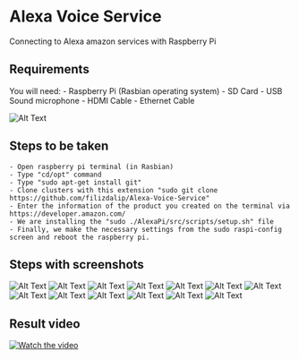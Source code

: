 # Alexa Voice Service

Connecting to Alexa amazon services with Raspberry Pi

## Requirements

You will need:
    - Raspberry Pi (Rasbian operating system)
	- SD Card 
    - USB Sound microphone
    - HDMI Cable
	- Ethernet Cable
	
![Alt Text](/images/17b6f79f-c869-41d9-b429-4dae36e70707.jpg)

## Steps to be taken

    - Open raspberry pi terminal (in Rasbian)
	- Type "cd/opt" command
    - Type "sudo apt-get install git"
    - Clone clusters with this extension "sudo git clone https://github.com/filizdalip/Alexa-Voice-Service"
	- Enter the information of the product you created on the terminal via https://developer.amazon.com/
	- We are installing the "sudo ./AlexaPi/src/scripts/setup.sh" file
	- Finally, we make the necessary settings from the sudo raspi-config screen and reboot the raspberry pi.


## Steps with screenshots
	
![Alt Text](/images/1_17b6f79f-c869-41d9-b429-4dae36e70707.png)
![Alt Text](/images/2_17b6f79f-c869-41d9-b429-4dae36e70707.png)
![Alt Text](/images/3.png)
![Alt Text](/images/4.png)
![Alt Text](/images/5.png)
![Alt Text](/images/6.png)
![Alt Text](/images/7.png)
![Alt Text](/images/8.png)
![Alt Text](/images/9.png)
![Alt Text](/images/10.png)
![Alt Text](/images/11.png)
![Alt Text](/images/12.png)
![Alt Text](/images/13.png)

## Result video
[![Watch the video](/images/4d7879049736de0fc394cb31686bb6c9.gif)](https://drive.google.com/file/d/1oNlQYU0x6v0lL49rl9v7znumFpHRbXnw/view?usp=sharing)
